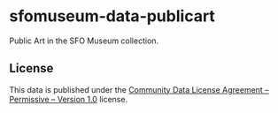 # sfomuseum-data-publicart

Public Art in the SFO Museum collection.

## License

This data is published under the [Community Data License Agreement – Permissive – Version 1.0](LICENSE) license.
